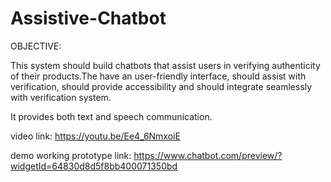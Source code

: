 # Assistive-Chatbot



OBJECTIVE: 

This system should build chatbots that assist users in verifying authenticity of their products.The have an user-friendly interface, should assist with verification, should provide accessibility and should integrate seamlessly with verification system. 

It provides both text and speech communication.

video link: https://youtu.be/Ee4_6NmxoiE

demo working prototype link: https://www.chatbot.com/preview/?widgetId=64830d8d5f8bb400071350bd
